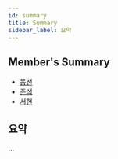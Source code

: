 ```yaml
---
id: summary
title: Summary
sidebar_label: 요약
---
```


## Member's Summary

- [동선](https://www.notion.so/dongsundev/Cloud-study-3-533391a0f789413bb1a3f9db4e179234)
- [준석](https://www.notion.so/byunjuneseok/Ch-3-AWS-Core-Services-a838a439d49b44afa859c57fbbb66c63)
- [서현](https://drive.google.com/file/d/1Zdmm8N3me2vP4ETTh_PgiiKckrcPfZ74/view?usp=sharing)

## 요약

...
